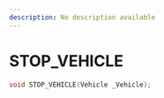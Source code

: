 ```yaml
---
description: No description available 
---
```


# STOP_VEHICLE

```cpp
void STOP_VEHICLE(Vehicle _Vehicle);
```